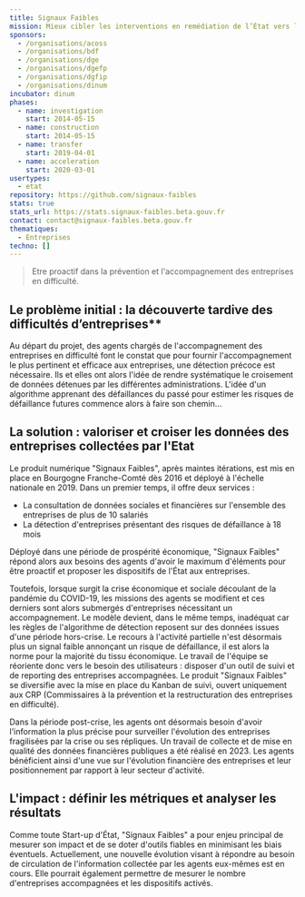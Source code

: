 ```yaml
---
title: Signaux Faibles
mission: Mieux cibler les interventions en remédiation de l’État vers les entreprises en difficulté
sponsors:
  - /organisations/acoss
  - /organisations/bdf
  - /organisations/dge
  - /organisations/dgefp
  - /organisations/dgfip
  - /organisations/dinum
incubator: dinum
phases:
  - name: investigation
    start: 2014-05-15
  - name: construction
    start: 2014-05-15
  - name: transfer
    start: 2019-04-01
  - name: acceleration
    start: 2020-03-01
usertypes:
  - etat
repository: https://github.com/signaux-faibles
stats: true
stats_url: https://stats.signaux-faibles.beta.gouv.fr
contact: contact@signaux-faibles.beta.gouv.fr
thematiques:
  - Entreprises
techno: []
---
```

> Etre proactif dans la prévention et l'accompagnement des entreprises en difficulté. 

## Le problème initial : la découverte tardive des difficultés d’entreprises**
Au départ du projet, des agents chargés de l'accompagnement des entreprises en difficulté font le constat que pour fournir l'accompagnement le plus pertinent et efficace aux entreprises, une détection précoce est nécessaire. 
Ils et elles ont alors l'idée de rendre systématique le croisement de données détenues par les différentes administrations. L'idée d'un algorithme apprenant des défaillances du passé pour estimer les risques de défaillance futures commence alors à faire son chemin...

## La solution : valoriser et croiser les données des entreprises collectées par l'Etat

Le produit numérique "Signaux Faibles", après maintes itérations, est mis en place en Bourgogne Franche-Comté dès 2016 et déployé à l'échelle nationale en 2019. 
Dans un premier temps, il offre deux services : 
- La consultation de données sociales et financières sur l'ensemble des entreprises de plus de 10 salariés 
- La détection d'entreprises présentant des risques de défaillance à 18 mois 

Déployé dans une période de prospérité économique, "Signaux Faibles" répond alors aux besoins des agents d'avoir le maximum d'éléments pour être proactif et proposer les dispositifs de l'État aux entreprises. 

Toutefois, lorsque surgit la crise économique et sociale découlant de la pandémie du COVID-19, les missions des agents se modifient et ces derniers sont alors submergés d'entreprises nécessitant un accompagnement. 
Le modèle devient, dans le même temps, inadéquat car les règles de l'algorithme de détection reposent sur des données issues d'une période hors-crise. Le recours à l'activité partielle n'est désormais plus un signal faible annonçant un risque de défaillance, il est alors la norme pour la majorité du tissu économique. 
Le travail de l'équipe se réoriente donc vers le besoin des utilisateurs : disposer d'un outil de suivi et de reporting des entreprises accompagnées. Le produit "Signaux Faibles" se diversifie avec la mise en place du Kanban de suivi, ouvert uniquement aux CRP (Commissaires à la prévention et la restructuration des entreprises en difficulté). 

Dans la période post-crise, les agents ont désormais besoin d'avoir l'information la plus précise pour surveiller l'évolution des entreprises fragilisées par la crise ou ses répliques. Un travail de collecte et de mise en qualité des données financières publiques a été réalisé en 2023. Les agents bénéficient ainsi d'une vue sur l'évolution financière des entreprises et leur positionnement par rapport à leur secteur d'activité. 

## L'impact : définir les métriques et analyser les résultats

Comme toute Start-up d'État, "Signaux Faibles" a pour enjeu principal de mesurer son impact et de se doter d'outils fiables en minimisant les biais éventuels. 
Actuellement, une nouvelle évolution visant à répondre au besoin de circulation de l'information collectée par les agents eux-mêmes est en cours. Elle pourrait également permettre de mesurer le nombre d'entreprises accompagnées et les dispositifs activés. 
